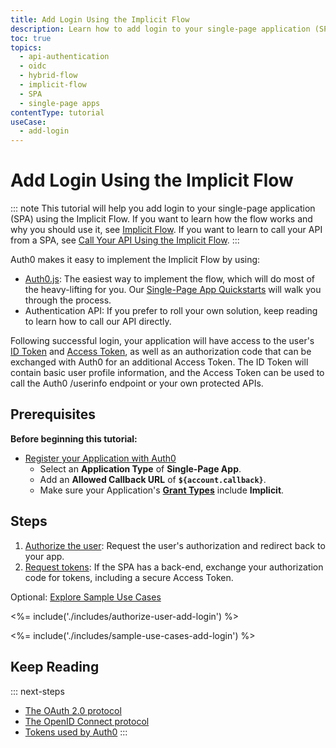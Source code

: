```yaml
---
title: Add Login Using the Implicit Flow
description: Learn how to add login to your single-page application (SPA) using the Implicit Flow.
toc: true
topics:
  - api-authentication
  - oidc
  - hybrid-flow
  - implicit-flow
  - SPA
  - single-page apps
contentType: tutorial
useCase:
  - add-login
---
```

# Add Login Using the Implicit Flow

::: note
This tutorial will help you add login to your single-page application (SPA) using the Implicit Flow. If you want to learn how the flow works and why you should use it, see [Implicit Flow](/flows/concepts/implicit). If you want to learn to call your API from a SPA, see [Call Your API Using the Implicit Flow](/flows/guides/implicit/call-api-implicit).
:::

Auth0 makes it easy to implement the Implicit Flow by using:

* [Auth0.js](/libraries/auth0js): The easiest way to implement the flow, which will do most of the heavy-lifting for you. Our [Single-Page App Quickstarts](/quickstart/spa) will walk you through the process.
* Authentication API: If you prefer to roll your own solution, keep reading to learn how to call our API directly.

Following successful login, your application will have access to the user's [ID Token](/tokens/id-token) and [Access Token](/tokens/overview-access-tokens), as well as an authorization code that can be exchanged with Auth0 for an additional Access Token. The ID Token will contain basic user profile information, and the Access Token can be used to call the Auth0 /userinfo endpoint or your own protected APIs.

## Prerequisites

**Before beginning this tutorial:**

* [Register your Application with Auth0](applications/spa)
    * Select an **Application Type** of **Single-Page App**.
    * Add an **Allowed Callback URL** of **`${account.callback}`**.
    * Make sure your Application's **[Grant Types](/dashboard/guides/applications/update-grant-types)** include **Implicit**.

## Steps

1. [Authorize the user](#authorize-the-user): Request the user's authorization and redirect back to your app.
2. [Request tokens](#request-tokens): If the SPA has a back-end, exchange your authorization code for tokens, including a secure Access Token.


Optional: [Explore Sample Use Cases](#sample-use-cases)

<%= include('./includes/authorize-user-add-login') %>

<%= include('./includes/sample-use-cases-add-login') %>

## Keep Reading

::: next-steps
- [The OAuth 2.0 protocol](/protocols/oauth2)
- [The OpenID Connect protocol](/protocols/oidc)
- [Tokens used by Auth0](/tokens)
:::
